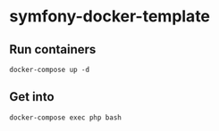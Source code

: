 # symfony-docker-template

## Run containers

`docker-compose up -d`

## Get into

`docker-compose exec php bash`